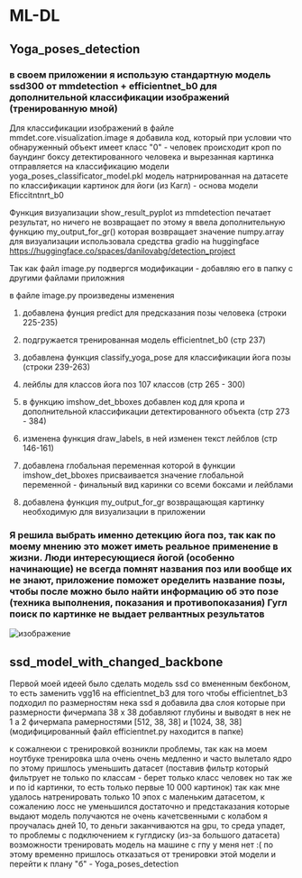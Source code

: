 # ML-DL
## Yoga_poses_detection
### в своем приложении я использую стандартную модель ssd300 от mmdetection + efficientnet_b0 для дополнительной классификации изображений (тренированную мной)

Для классификации изображений в файле mmdet.core.visualization.image я добавила код, 
который при условии что обнаруженный объект имеет класс "0" - человек
происходит кроп по баундинг боксу детектированного человека 
и вырезанная картинка отправляется на классификацию модели yoga_poses_classificator_model.pkl
модель натрнированная на датасете по классификации картинок для йоги (из Кагл) - основа модели Eficcitntnrt_b0


Функция визуализации show_result_pyplot из mmdetection печатает результат, но ничего не возвращает
по этому я ввела дополнительную функцию  my_output_for_gr() которая возвращает значение numpy.array
для визуализации использовала средства gradio на huggingface
https://huggingface.co/spaces/danilovabg/detection_project


Так как файл image.py подвергся модификации - добавляю его в папку с другими файлами приложния


в файле image.py произведены изменения
1. добавлена фунция predict для предсказания позы человека (строки 225-235)

2. подгружается тренированная модель efficientnet_b0 (стр 237)

3. добавлена функция classify_yoga_pose для классификации йога позы (строки 239-263)

4. лейблы для классов йога поз  107 классов (стр 265 - 300)

5. в функцию imshow_det_bboxes добавлен код для кропа и дополнительной классификации детектированного объекта (стр 273 - 384)

6. изменена функция draw_labels, в ней изменен текст лейблов (стр 146-161)

7. добавлена глобальная переменная которой в функции imshow_det_bboxes присваивается значение глобальной переменной - финальный вид каринки со всеми боксами и лейблами

8. добавлена функция my_output_for_gr возвращающая картинку необходимую для визуализации в приложении

### Я решила выбрать именно детекцию йога поз, так как по моему мнению это может иметь реальное применение в жизни. Люди интересующиеся йогой (особенно начинающие) не всегда помнят названия поз или вообще их не знают, приложение поможет оределить название позы, чтобы после можно было найти информацию об это позе (техника выполнения, показания и противопоказания) Гугл поиск по картинке не выдает релвантных результатов
![изображение](https://user-images.githubusercontent.com/112716383/218672326-755f3f9d-5983-4c62-8cc3-0961e9dc2e40.png)


## ssd_model_with_changed_backbone
Первой моей идеей было сделать модель ssd со вмененным бекбоном, то есть заменить vgg16 на efficientnet_b3
для того чтобы efficientnet_b3 подходил по размерностям нека ssd я добавила два слоя которые при размерности фичермапа 38 x 38 добавляют глубины и выводят в нек не 1 а 2 фичермапа рамерностями [512, 38, 38] и [1024, 38, 38] (модифицированный файл efficientnet.py находится в папке)

к сожалнеюи с тренировкой возникли проблемы, так как на моем ноутбуке тренировка шла очень очень медленно и часто вылетало ядро
по этому пришлось уменьшить датасет (поставив фильтр который фильтрует не только по классам - берет только класс человек но так же и по id картинки, то есть только первые 10 000 картинок)
так как мне удалось натренировать только 10 эпох с маленьким датасетом, к сожалению лосс не уменьшился достаточно и предстаказания которые выдают модель получаются не очень качетсвенными
с колабом я проучалась дней 10, то деньги заканчиваются на gpu, то среда упадет, то проблемы с подключением к гуглдиску (из-за большого датасета)
возможности тренировать модель на машине с гпу у меня нет :(
по этому временно пришлось отказаться от тренировки этой модели
и перейти к плану "б"  - Yoga_poses_detection
